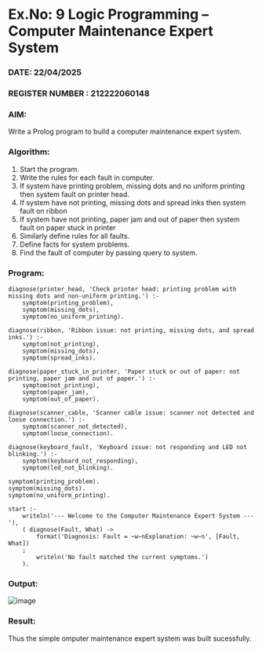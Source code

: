 # Ex.No: 9  Logic Programming –  Computer Maintenance Expert System
### DATE:  22/04/2025                                                                        
### REGISTER NUMBER : 212222060148
### AIM: 
Write a Prolog program to build a computer maintenance expert system.
###  Algorithm:
1. Start the program.
2. Write the rules for each fault in computer.
3. If system have printing problem, missing dots and no uniform printing then system fault on printer head.
4. If system have not printing, missing dots and spread inks then system fault on ribbon
5. If system have not printing, paper jam and out of paper then system fault on paper stuck in printer
6. Similarly define rules for all faults.
7. Define facts for system problems.
8. Find the fault of computer by passing query to system.
     
### Program:
```
diagnose(printer_head, 'Check printer head: printing problem with missing dots and non-uniform printing.') :-
    symptom(printing_problem),
    symptom(missing_dots),
    symptom(no_uniform_printing).

diagnose(ribbon, 'Ribbon issue: not printing, missing dots, and spread inks.') :-
    symptom(not_printing),
    symptom(missing_dots),
    symptom(spread_inks).

diagnose(paper_stuck_in_printer, 'Paper stuck or out of paper: not printing, paper jam and out of paper.') :-
    symptom(not_printing),
    symptom(paper_jam),
    symptom(out_of_paper).

diagnose(scanner_cable, 'Scanner cable issue: scanner not detected and loose connection.') :-
    symptom(scanner_not_detected),
    symptom(loose_connection).

diagnose(keyboard_fault, 'Keyboard issue: not responding and LED not blinking.') :-
    symptom(keyboard_not_responding),
    symptom(led_not_blinking).

symptom(printing_problem).
symptom(missing_dots).
symptom(no_uniform_printing).

start :-
    writeln('--- Welcome to the Computer Maintenance Expert System ---'),
    ( diagnose(Fault, What) ->
        format('Diagnosis: Fault = ~w~nExplanation: ~w~n', [Fault, What])
    ;
        writeln('No fault matched the current symptoms.')
    ).
```
### Output:

![image](https://github.com/user-attachments/assets/b7b204cc-8694-47b0-8b1d-2a243f577950)

### Result:
Thus the simple omputer maintenance expert system was built sucessfully.
